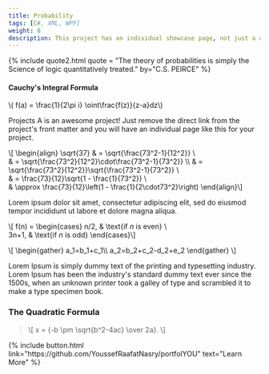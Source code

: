 ```yaml
---
title: Probability
tags: [C#, XML, WPF]
weight: 8
description: This project has an individual showcase page, not just a direct link to the project site or repo.
---
```


{% include quote2.html quote = "The theory of probabilities is simply the Science of logic quantitatively treated." by="C.S. PEIRCE" %}  


#### Cauchy's Integral Formula
\\( f(a) = \frac{1}{2\pi i} \oint\frac{f(z)}{z-a}dz\\)

Projects A is an awesome project! Just remove the direct link from the project's front matter and you will have an individual page like this for your project.

\\[ \begin{align}
\sqrt{37} & = \sqrt{\frac{73^2-1}{12^2}} \\\
 & = \sqrt{\frac{73^2}{12^2}\cdot\frac{73^2-1}{73^2}} \\\ 
 & = \sqrt{\frac{73^2}{12^2}}\sqrt{\frac{73^2-1}{73^2}} \\\
 & = \frac{73}{12}\sqrt{1 - \frac{1}{73^2}} \\\
 & \approx \frac{73}{12}\left(1 - \frac{1}{2\cdot73^2}\right)
\end{align}\\]

Lorem ipsum dolor sit amet, consectetur adipiscing elit, sed do eiusmod tempor incididunt ut labore et dolore magna aliqua.

\\[  f(n) =
\begin{cases}
n/2,  & \text{if $n$ is even} \\\
3n+1, & \text{if $n$ is odd}
\end{cases}\\]

\\[ \begin{gather} 
a_1=b_1+c_1\\\ 
a_2=b_2+c_2-d_2+e_2 
\end{gather} \\]

Lorem Ipsum is simply dummy text of the printing and typesetting industry. Lorem Ipsum has been the industry's standard dummy text ever since the 1500s, when an unknown printer took a galley of type and scrambled it to make a type specimen book.

### The Quadratic Formula
> \\[ x = {-b \pm \sqrt{b^2-4ac} \over 2a}. \\]

<p class="text-center">
{% include button.html link="https://github.com/YoussefRaafatNasry/portfolYOU" text="Learn More" %}
</p>